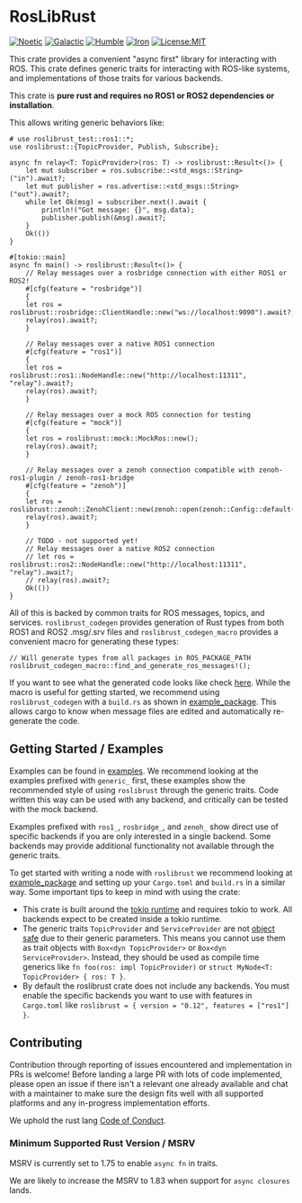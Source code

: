 # RosLibRust

[![Noetic](https://github.com/roslibrust/roslibrust/actions/workflows/noetic.yml/badge.svg)](https://github.com/roslibrust/roslibrust/actions/workflows/noetic.yml)
[![Galactic](https://github.com/roslibrust/roslibrust/actions/workflows/galactic.yml/badge.svg)](https://github.com/roslibrust/roslibrust/actions/workflows/galactic.yml)
[![Humble](https://github.com/roslibrust/roslibrust/actions/workflows/humble.yml/badge.svg)](https://github.com/roslibrust/roslibrust/actions/workflows/humble.yml)
[![Iron](https://github.com/roslibrust/roslibrust/actions/workflows/iron.yml/badge.svg)](https://github.com/roslibrust/roslibrust/actions/workflows/iron.yml)
[![License:MIT](https://img.shields.io/badge/License-MIT-yellow.svg)](https://opensource.org/licenses/MIT)

This crate provides a convenient "async first" library for interacting with ROS.
This crate defines generic traits for interacting with ROS-like systems, and implementations of those traits for various backends.

This crate is **pure rust and requires no ROS1 or ROS2 dependencies or installation**.

This allows writing generic behaviors like:

```no_run
# use roslibrust_test::ros1::*;
use roslibrust::{TopicProvider, Publish, Subscribe};

async fn relay<T: TopicProvider>(ros: T) -> roslibrust::Result<()> {
    let mut subscriber = ros.subscribe::<std_msgs::String>("in").await?;
    let mut publisher = ros.advertise::<std_msgs::String>("out").await?;
    while let Ok(msg) = subscriber.next().await {
        println!("Got message: {}", msg.data);
        publisher.publish(&msg).await?;
    }
    Ok(())
}

#[tokio::main]
async fn main() -> roslibrust::Result<()> {
    // Relay messages over a rosbridge connection with either ROS1 or ROS2!
    #[cfg(feature = "rosbridge")]
    {
    let ros = roslibrust::rosbridge::ClientHandle::new("ws://localhost:9090").await?;
    relay(ros).await?;
    }

    // Relay messages over a native ROS1 connection
    #[cfg(feature = "ros1")]
    {
    let ros = roslibrust::ros1::NodeHandle::new("http://localhost:11311", "relay").await?;
    relay(ros).await?;
    }

    // Relay messages over a mock ROS connection for testing
    #[cfg(feature = "mock")]
    {
    let ros = roslibrust::mock::MockRos::new();
    relay(ros).await?;
    }

    // Relay messages over a zenoh connection compatible with zenoh-ros1-plugin / zenoh-ros1-bridge
    #[cfg(feature = "zenoh")]
    {
    let ros = roslibrust::zenoh::ZenohClient::new(zenoh::open(zenoh::Config::default()).await.unwrap());
    relay(ros).await?;
    }

    // TODO - not supported yet!
    // Relay messages over a native ROS2 connection
    // let ros = roslibrust::ros2::NodeHandle::new("http://localhost:11311", "relay").await?;
    // relay(ros).await?;
    Ok(())
}
```

All of this is backed by common traits for ROS messages, topics, and services. `roslibrust_codegen` provides generation of Rust types from both ROS1 and ROS2 .msg/.srv files and
`roslibrust_codegen_macro` provides a convenient macro for generating these types:

```no_compile
// Will generate types from all packages in ROS_PACKAGE_PATH 
roslibrust_codegen_macro::find_and_generate_ros_messages!();
```

If you want to see what the generated code looks like check [here](https://github.com/RosLibRust/roslibrust/blob/master/roslibrust_test/src/ros1.rs).
While the macro is useful for getting started, we recommend using `roslibrust_codegen` with a `build.rs` as shown in [example_package](https://github.com/RosLibRust/roslibrust/tree/master/example_package).
This allows cargo to know when message files are edited and automatically re-generate the code.

## Getting Started / Examples

Examples can be found in [examples](https://github.com/RosLibRust/roslibrust/tree/master/roslibrust/examples).
We recommend looking at the examples prefixed with `generic_` first, these examples show the recommended style of using `roslibrust` through the generic traits.
Code written this way can be used with any backend, and critically can be tested with the mock backend.

Examples prefixed with `ros1_`, `rosbridge_`, and `zenoh_` show direct use of specific backends if you are only interested in a single backend.
Some backends may provide additional functionality not available through the generic traits.

To get started with writing a node with `roslibrust` we recommend looking at [example_package](https://github.com/RosLibRust/roslibrust/tree/master/example_package) and setting up your
`Cargo.toml` and `build.rs` in a similar way.
Some important tips to keep in mind with using the crate:

* This crate is built around the [tokio runtime](https://docs.rs/tokio/latest/tokio/) and requires tokio to work. All backends expect to be created inside a tokio runtime.
* The generic traits `TopicProvider` and `ServiceProvider` are not [object safe](https://doc.rust-lang.org/reference/items/traits.html#object-safety) due to their generic parameters. This means you cannot use them as trait objects with `Box<dyn TopicProvider>` or `Box<dyn ServiceProvider>`. Instead, they should be used as compile time generics like `fn foo(ros: impl TopicProvider)` or `struct MyNode<T: TopicProvider> { ros: T }`.
* By default the roslibrust crate does not include any backends. You must enable the specific backends you want to use with features in `Cargo.toml` like `roslibrust = { version = "0.12", features = ["ros1"] }`.

## Contributing

Contribution through reporting of issues encountered and implementation in PRs is welcome! Before landing a large PR with lots of code implemented, please open an issue if there isn't a relevant one already available and chat with a maintainer to make sure the design fits well with all supported platforms and any in-progress implementation efforts.

We uphold the rust lang [Code of Conduct](https://www.rust-lang.org/policies/code-of-conduct).

### Minimum Supported Rust Version / MSRV

MSRV is currently set to 1.75 to enable `async fn` in traits.

We are likely to increase the MSRV to 1.83 when support for `async closures` lands.
